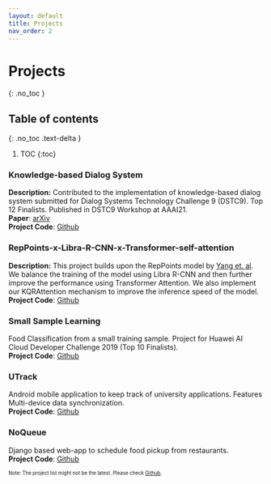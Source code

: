 ```yaml
---
layout: default
title: Projects
nav_order: 2
---
```

# Projects
{: .no_toc }

## Table of contents
{: .no_toc .text-delta }

1. TOC
{:toc}

### Knowledge-based Dialog System
__Description:__ 
Contributed to the implementation of knowledge-based dialog system submitted for Dialog Systems Technology Challenge 9 (DSTC9). Top 12 Finalists. Published in DSTC9 Workshop at AAAI21.  
__Paper__: [arXiv](https://arxiv.org/abs/2101.06066)  
__Project Code__: [Github](https://github.com/muditchaudhary/CUHK-DSTC9)


### RepPoints-x-Libra-R-CNN-x-Transformer-self-attention  
__Description:__ 
This project builds upon the RepPoints model by [Yang et. al](https://arxiv.org/abs/1904.11490). We balance the training of the model using Libra R-CNN and then further improve the performance using Transformer Attention.
We also implement our KQRAttention mechanism to improve the inference speed of the model.  
__Project Code__: [Github](https://github.com/muditchaudhary/RepPoints-x-Libra-R-CNN-x-Transformer-self-attention)

### Small Sample Learning
Food Classification from a small training sample. Project for Huawei AI Cloud Developer Challenge 2019 (Top 10 Finalists).  
__Project Code__: [Github](https://github.com/muditchaudhary/Huawei-AI-Cloud-Developer-Challenge-2019)

### UTrack
Android mobile application to keep track of university applications. Features Multi-device data synchronization.  
__Project Code__: [Github](https://github.com/muditchaudhary/UTrack)

### NoQueue
Django based web-app to schedule food pickup from restaurants.   
__Project Code__: [Github](https://github.com/muditchaudhary/NoQueue)

<sub><sup>Note: The project list might not be the latest. Please check [Github](https://github.com/muditchaudhary/). </sup></sub>
